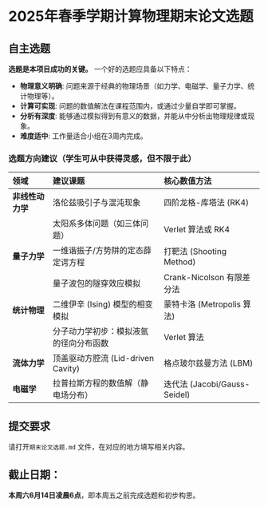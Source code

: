 # 2025年春季学期计算物理期末论文选题

## 自主选题

**选题是本项目成功的关键。** 一个好的选题应具备以下特点：

- **物理意义明确**: 问题来源于经典的物理场景（如力学、电磁学、量子力学、统计物理等）。
- **计算可实现**: 问题的数值解法在课程范围内，或通过少量自学即可掌握。
- **分析有深度**: 能够通过模拟得到有意义的数据，并能从中分析出物理规律或现象。
- **难度适中**: 工作量适合小组在3周内完成。

### **选题方向建议（学生可从中获得灵感，但不限于此）**

|领域|建议课题|核心数值方法|
|:--|:--|:--|
|**非线性动力学**|洛伦兹吸引子与混沌现象|四阶龙格-库塔法 (RK4)|
||太阳系多体问题（如三体问题）|Verlet 算法或 RK4|
|**量子力学**|一维谐振子/方势阱的定态薛定谔方程|打靶法 (Shooting Method)|
||量子波包的隧穿效应模拟|Crank-Nicolson 有限差分法|
|**统计物理**|二维伊辛 (Ising) 模型的相变模拟|蒙特卡洛 (Metropolis 算法)|
||分子动力学初步：模拟液氩的径向分布函数|Verlet 算法|
|**流体力学**|顶盖驱动方腔流 (Lid-driven Cavity)|格点玻尔兹曼方法 (LBM)|
|**电磁学**|拉普拉斯方程的数值解（静电场分布）|迭代法 (Jacobi/Gauss-Seidel)|


## 提交要求

请打开`期末论文选题.md` 文件，在对应的地方填写相关内容。


## 截止日期：

**本周六6月14日凌晨6点**，即本周五之前完成选题和初步构思。
